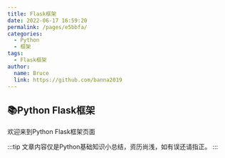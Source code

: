 ```yaml
---
title: Flask框架
date: 2022-06-17 16:59:20
permalink: /pages/e5bbfa/
categories:
  - Python
  - 框架
tags:
  - Flask框架
author: 
  name: Bruce
  link: https://github.com/banna2019
---
```



## 📚Python Flask框架
欢迎来到Python Flask框架页面

:::tip
文章内容仅是Python基础知识小总结，资历尚浅，如有误还请指正。
:::